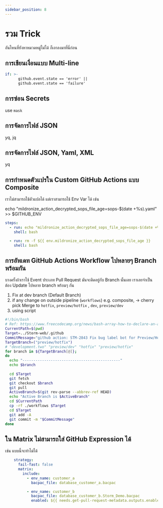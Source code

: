 ```yaml
---
sidebar_position: 8
---
```


# รวม Trick

อันไหนที่ยังหาหมวดหมู่ไม่ได้ ก็เอาลงมาที่นี่ก่อน

## การเขียนเงื่อนแบบ Multi-line

```yaml
if: >-
      github.event.state == 'error' ||
      github.event.state == 'failure'
```

## การซ่อน Secrets

use `mask`

## การจัดการไฟล์ JSON

yq, jq

## การจัดการไฟล์ JSON, Yaml, XML

yq

## การกำหนดตัวแปรใน Custom GitHub Actions แบบ Composite

เราไม่สามารถใช้ตัวแปลได้ แต่เราสามารถใช้ Env Var ได้ เช่น

echo "mildronize_action_decrypted_sops_file_age=sops-$(date +%s).yaml" >> $GITHUB_ENV

```yaml
steps:
  - run: echo "mildronize_action_decrypted_sops_file_age=sops-$(date +%s).yaml" >> $GITHUB_ENV
    shell: bash

  - run: rm -f ${{ env.mildronize_action_decrypted_sops_file_age }}
    shell: bash
```

## การอัพเดท GitHub Actions Workflow ไปหลายๆ Branch พร้อมกัน

บางครั้งถ้าเราใช้ Event ประเภท Pull Request มันจะติดอยู่กับ Branch นั้นเลย เราเลยจำเป็นต้อง Update ไปหลาย branch พร้อมๆ กัน

1. Fix at dev branch (Default Branch)
2. if any change on outside pipeline (`workflows`) e.g. composite, → cherry pick Merge to `hotfix`, `preview/hotfix` , `dev`, `preview/dev`
3. using script
  ```bash
  #!/bin/bash
  # Ref: https://www.freecodecamp.org/news/bash-array-how-to-declare-an-array-of-strings-in-a-bash-script/
  CurrentPath=$(pwd)
  Target=../Storm-web/.github
  CommitMessage="github action: STM-2843 Fix bug label bot for Preview/Hotfix"
  TargetBranch=("preview/hotfix")
  # "development.two" "preview/dev" "hotfix" "preview/hotfix"
  for branch in ${TargetBranch[@]};
  do
    echo "---------------------------------------------"
    echo $branch
    
    cd $Target
    git fetch
    git checkout $branch
    git pull
    ActiveBranch=$(git rev-parse --abbrev-ref HEAD)
    echo "Active Branch is $ActiveBranch"
    cd $CurrentPath
    cp -rf ./workflows $Target 
    cd $Target
    git add -A
    git commit -m "$CommitMessage"
  done
  ```

## ใน Matrix ไม่สามารถใส่ GitHub Expression ได้

เช่น แบบนี้จะทำไม่ได้

```yml
    strategy:
      fail-fast: false
      matrix:
        include:
          - env_name: customer_a
            bacpac_file: database_customer_a.bacpac

          - env_name: customer_b
            bacpac_file: database_customer_b.Storm_Demo.bacpac
            enabled: ${{ needs.get-pull-request-metadata.outputs.enable_customer_b}}
```


